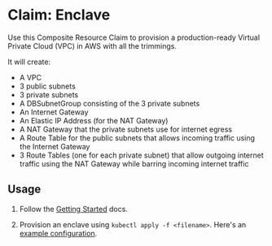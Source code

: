 # Claim: Enclave

Use this Composite Resource Claim to provision a production-ready Virtual Private Cloud (VPC) in AWS with all the trimmings.

It will create:

- A VPC
- 3 public subnets
- 3 private subnets
- A DBSubnetGroup consisting of the 3 private subnets
- An Internet Gateway
- An Elastic IP Address (for the NAT Gateway)
- A NAT Gateway that the private subnets use for internet egress
- A Route Table for the public subnets that allows incoming traffic using the Internet Gateway
- 3 Route Tables (one for each private subnet) that allow outgoing internet traffic using the NAT Gateway while barring incoming internet traffic

## Usage

1. Follow the [Getting Started](../../README.md#getting-started) docs.

1. Provision an enclave using `kubectl apply -f <filename>`. Here's an [example configuration](../../examples/enclave.yaml).

